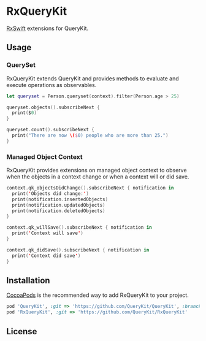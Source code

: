 # RxQueryKit

[RxSwift](https://github.com/ReactiveX/RxSwift) extensions for QueryKit.

## Usage

### QuerySet

RxQueryKit extends QueryKit and provides methods to evaluate and execute
operations as observables.

```swift
let queryset = Person.queryset(context).filter(Person.age > 25)
```

```swift
queryset.objects().subscribeNext {
  print($0)
}
```

```swift
queryset.count().subscribeNext {
  print("There are now \($0) people who are more than 25.")
}
```

### Managed Object Context

RxQueryKit provides extensions on managed object context to observe when the
objects in a context change or when a context will or did save.

```swift
context.qk_objectsDidChange().subscribeNext { notification in
  print('Objects did change:')
  print(notification.insertedObjects)
  print(notification.updatedObjects)
  print(notification.deletedObjects)
}

context.qk_willSave().subscribeNext { notification in
  print('Context will save')
}

context.qk_didSave().subscribeNext { notification in
  print('Context did save')
}
```

## Installation

[CocoaPods](http://cocoapods.org) is the recommended way to add RxQueryKit to your project.

```ruby
pod 'QueryKit', :git => 'https://github.com/QueryKit/QueryKit', :branch => 'swift-2.0'
pod 'RxQueryKit', :git => 'https://github.com/QueryKit/RxQueryKit'
```

## License



